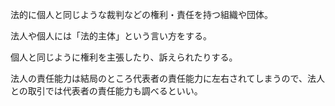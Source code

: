 法的に個人と同じような裁判などの権利・責任を持つ組織や団体。

法人や個人には「法的主体」という言い方をする。

個人と同じように権利を主張したり、訴えられたりする。

法人の責任能力は結局のところ代表者の責任能力に左右されてしまうので、法人との取引では代表者の責任能力も調べるといい。
